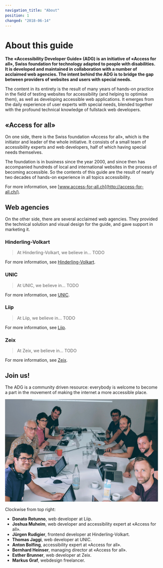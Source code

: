 ```yaml
---
navigation_title: "About"
position: 1
changed: "2018-06-14"
---
```


# About this guide

**The «Accessibility Developer Guide» (ADG) is an initiative of «Access for all», Swiss foundation for technology adapted to people with disabilities. It is developed and maintained in collaboration with a number of acclaimed web agencies. The intent behind the ADG is to bridge the gap between providers of websites and users with special needs.**

The content in its entirety is the result of many years of hands-on practice in the field of testing websites for accessibility (and helping to optimise them), as well as developing accessible web applications. It emerges from the daily experience of user experts with special needs, blended together with the profound technical knowledge of fullstack web developers.

## «Access for all»

On one side, there is the Swiss foundation «Access for all», which is the initiator and leader of the whole initiative. It consists of a small team of accessibility experts and web developers, half of which having special needs themselves.

The foundation is in business since the year 2000, and since then has accompanied hundreds of local and international websites in the process of becoming accessible. So the contents of this guide are the result of nearly two decades of hands-on experience in all topics accessibility.

For more information, see [www.access-for-all.ch](http://access-for-all.ch/).

## Web agencies

On the other side, there are several acclaimed web agencies. They provided the technical solution and visual design for the guide, and gave support in marketing it.

### Hinderling-Volkart

> At Hinderling-Volkart, we believe in... TODO

For more information, see [Hinderling-Volkart](https://www.hinderlingvolkart.com/).

### UNIC

> At UNIC, we believe in... TODO

For more information, see [UNIC](https://www.unic.com/).

### Liip

> At Liip, we believe in... TODO

For more information, see [Liip](https://www.liip.ch/en).

### Zeix

> At Zeix, we believe in... TODO

For more information, see [Zeix](https://zeix.com/).

## Join us!

The ADG is a community driven resource: everybody is welcome to become a part in the movement of making the internet a more accessible place.

![The current team behind the ADG (details read below)](_media/team.jpg)

Clockwise from top right:

- **Donato Rotunno**, web developer at Liip.
- **Joshua Muheim**, web developer and accessibility expert at «Access for all».
- **Jürgen Rudigier**, frontend developer at Hinderling-Volkart.
- **Thomas Jaggi**, web developer at UNIC.
- **Anton Bolfing**, accessibility expert at «Access for all».
- **Bernhard Heinser**, managing director at «Access for all».
- **Esther Brunner**, web developer at Zeix.
- **Markus Graf**, webdesign freelancer.
